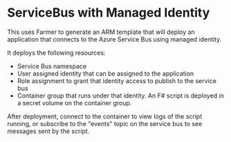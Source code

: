ServiceBus with Managed Identity
=========

This uses Farmer to generate an ARM template that will deploy an application that connects to the Azure Service Bus using managed identity.

It deploys the following resources:

* Service Bus namespace
* User assigned identity that can be assigned to the application
* Role assignment to grant that identity access to publish to the service bus
* Container group that runs under that identity. An F# script is deployed in a secret volume on the container group.

After deployment, connect to the container to view logs of the script running, or subscribe to the "events" topic on the service bus to see messages sent by the script.
